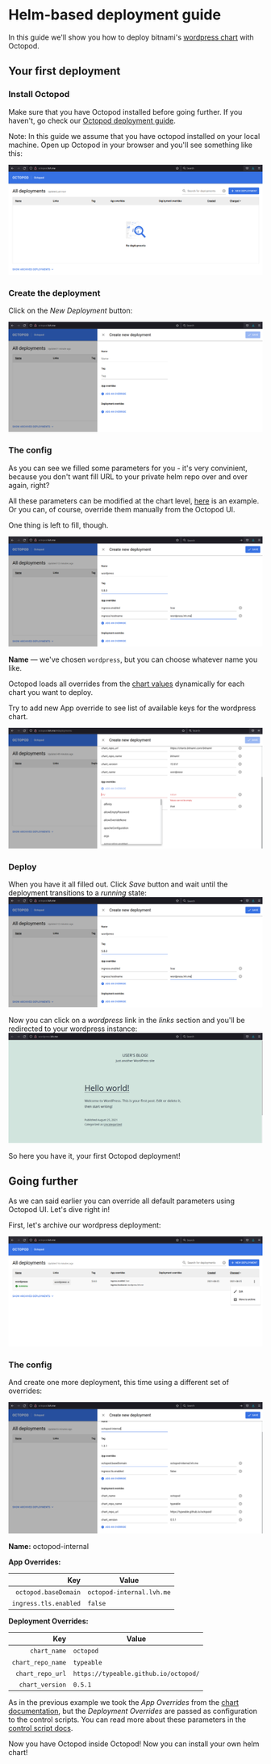 # Helm-based deployment guide

In this guide we'll show you how to deploy bitnami's [wordpress chart](https://github.com/bitnami/charts/tree/master/bitnami/wordpress) with Octopod.

## Your first deployment

### Install Octopod

Make sure that you have Octopod installed before going further. If you haven't, go check our [Octopod deployment guide](Octopod_deployment_guide.md).

Note: In this guide we assume that you have octopod installed on your local machine.
Open up Octopod in your browser and you'll see something like this:

![](../images/octopod_blank.png)

### Create the deployment

Click on the _New Deployment_ button:

![](../images/octopod_deployment_blank.png)

### The config

As you can see we filled some parameters for you - it's very convinient, because you don't want fill URL to your private helm repo over and over again, right?

All these parameters can be modified at the chart level, [here](../../charts/octopod/values.yaml#L90) is an example. Or you can, of course, override them manually from the Octopod UI.

One thing is left to fill, though.

![](../images/octopod_deployment_filled.png)

**Name** ― we've chosen `wordpress`, but you can choose whatever name you like.

Octopod loads all overrides from the [chart values](https://github.com/bitnami/charts/blob/master/bitnami/wordpress/values.yaml) dynamically for each chart you want to deploy.

Try to add new App override to see list of available keys for the wordpress chart.

![](../images/octopod_app_keys_list.png)

### Deploy

When you have it all filled out. Click _Save_ button and wait until the deployment transitions to a _running_ state:
![](../images/octopod_deployment_filled.png)

Now you can click on a _wordpress_ link in the _links_ section and you'll be redirected to your wordpress instance:
![](../images/wordpress_blank.png)

So here you have it, your first Octopod deployment!

## Going further

As we can said earlier you can override all default parameters using Octopod UI. Let's dive right in!

First, let's archive our wordpress deployment:

![](../images/octopod_archive.png)

### The config

And create one more deployment, this time using a different set of overrides:

![](../images/octopod_in_octopod_deployment.png)

**Name:** octopod-internal

**App Overrides:**

|                   Key | Value                     |
| --------------------: | ------------------------- |
|  `octopod.baseDomain` | `octopod-internal.lvh.me` |
| `ingress.tls.enabled` | `false`                   |


**Deployment Overrides:**

|               Key | Value                                 |
| ----------------: | ------------------------------------- |
|      `chart_name` | `octopod`                             |
| `chart_repo_name` | `typeable`                            |
|  `chart_repo_url` | `https://typeable.github.io/octopod/` |
|   `chart_version` | `0.5.1`                               |


As in the previous example we took the _App Overrides_ from the [chart documentation](../../charts/octopod/README.md#Parameters), but the _Deployment Overrides_ are passed as configuration to the control scripts. You can read more about these parameters in the [control script docs](../../helm-control-scripts/README.md).

Now you have Octopod inside Octopod! Now you can install your own helm chart!
